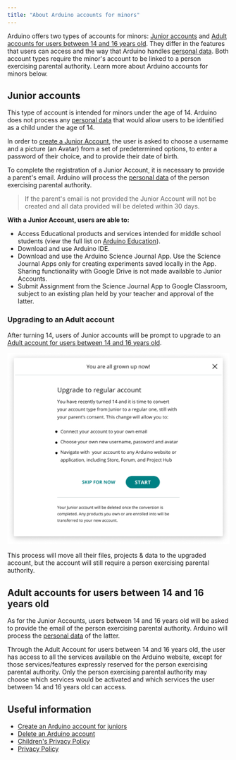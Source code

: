 ```yaml
---
title: "About Arduino accounts for minors"
---
```


Arduino offers two types of accounts for minors: <a href="#Junior-accounts">Junior accounts</a> and <a href="#Adult-accounts">Adult accounts for users between 14 and 16 years old</a>. They differ in the features that users can access and the way that Arduino handles [personal data](https://www.arduino.cc/en/privacy-policy/children-privacy-policy). Both account types require the minor's account to be linked to a person exercising parental authority. Learn more about Arduino accounts for minors below.

<h2 id="Junior-accounts"></h2>

## Junior accounts

This type of account is intended for minors under the age of 14. Arduino does not process any [personal data](https://www.arduino.cc/en/privacy-policy/children-privacy-policy) that would allow users to be identified as a child under the age of 14.

In order to [create a Junior Account](https://support.arduino.cc/hc/en-us/articles/360022234360-Create-an-Arduino-account-for-juniors#junior-request), the user is asked to choose a username and a picture (an Avatar) from a set of predetermined options, to enter a password of their choice, and to provide their date of birth.

To complete the registration of a Junior Account, it is necessary to provide a parent's email. Arduino will process the [personal data](https://www.arduino.cc/en/privacy-policy/children-privacy-policy) of the person exercising parental authority.

> If the parent's email is not provided the Junior Account will not be created and all data provided will be deleted within 30 days. 

**With a Junior Account, users are able to:**

* Access Educational products and services intended for middle school students (view the full list on [Arduino Education](https://www.arduino.cc/education)).
* Download and use Arduino IDE.
* Download and use the Arduino Science Journal App. Use the Science Journal Apps only for creating experiments saved locally in the App. Sharing functionality with Google Drive is not made available to Junior Accounts.
* Submit Assignment from the Science Journal App to Google Classroom, subject to an existing plan held by your teacher and approval of the latter.

### Upgrading to an Adult account

After turning 14, users of Junior accounts will be prompt to upgrade to an <a href="#Adult-accounts">Adult account for users between 14 and 16 years old</a>.

![Upgrading to regular account pop-up](img/Upgrade_to_regular_account.png)

This process will move all their files, projects & data to the upgraded account, but the account will still require a person exercising parental authority.

<h2 id="Adult-accounts"></h2>

## Adult accounts for users between 14 and 16 years old

As for the Junior Accounts, users between 14 and 16 years old will be asked to provide the email of the person exercising parental authority. Arduino will process the [personal data](https://www.arduino.cc/en/privacy-policy/children-privacy-policy) of the latter.

Through the Adult Account for users between 14 and 16 years old, the user has access to all the services available on the Arduino website, except for those services/features expressly reserved for the person exercising parental authority. Only the person exercising parental authority may choose which services would be activated and which services the user between 14 and 16 years old can access.

## Useful information

* [Create an Arduino account for juniors](https://support.arduino.cc/hc/en-us/articles/360022234360-Create-an-Arduino-account-for-juniors#junior-request)
* [Delete an Arduino account](https://support.arduino.cc/hc/en-us/articles/360017090920)
* [Children's Privacy Policy](https://www.arduino.cc/en/privacy-policy/children-privacy-policy)
* [Privacy Policy](https://www.arduino.cc/en/privacy-policy)
